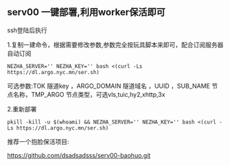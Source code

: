 ## serv00 一键部署,利用worker保活即可

ssh登陆后执行

1.复制一建命令，根据需要修改参数,参数完全按玩具脚本来即可，配合订阅服务器自动订阅
```
NEZHA_SERVER='' NEZHA_KEY='' bash <(curl -Ls https://dl.argo.nyc.mn/ser.sh)
```
可选参数:TOK 隧道key ，ARGO_DOMAIN 隧道域名 ，UUID ，SUB_NAME 节点名称，TMP_ARGO 节点类型，可选vls,tuic,hy2,xhttp,3x

2.重新部署
```
pkill -kill -u $(whoami) && NEZHA_SERVER='' NEZHA_KEY='' bash <(curl -Ls https://dl.argo.nyc.mn/ser.sh)
```

推荐一个抱脸保活项目:

https://github.com/dsadsadsss/serv00-baohuo.git
